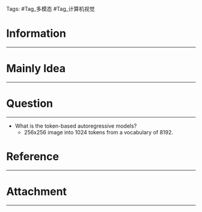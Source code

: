 Tags: #Tag_多模态 #Tag_计算机视觉 
# Information
---


# Mainly Idea
---


# Question
---
- What is the token-based autoregressive models?
	-  256x256 image into 1024 tokens from  a vocabulary of 8192.

# Reference
---


# Attachment
---
